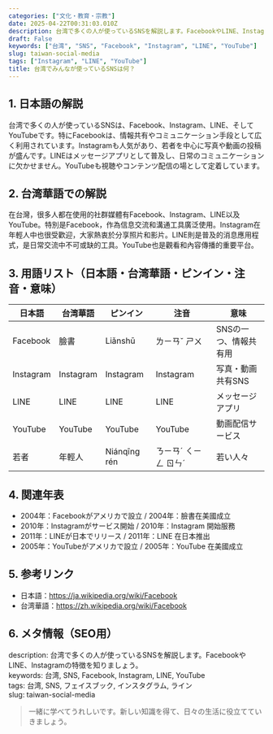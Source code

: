 ```yaml
---
categories: ["文化・教育・宗教"]
date: 2025-04-22T00:31:03.010Z
description: 台湾で多くの人が使っているSNSを解説します。FacebookやLINE、Instagramの特徴を知りましょう。
draft: False
keywords: ["台湾", "SNS", "Facebook", "Instagram", "LINE", "YouTube"]
slug: taiwan-social-media
tags: ["Instagram", "LINE", "YouTube"]
title: 台湾でみんなが使っているSNSは何？
---
```




## 1. 日本語の解説  
台湾で多くの人が使っているSNSは、Facebook、Instagram、LINE、そしてYouTubeです。特にFacebookは、情報共有やコミュニケーション手段として広く利用されています。Instagramも人気があり、若者を中心に写真や動画の投稿が盛んです。LINEはメッセージアプリとして普及し、日常のコミュニケーションに欠かせません。YouTubeも視聴やコンテンツ配信の場として定着しています。

## 2. 台湾華語での解説  
在台灣，很多人都在使用的社群媒體有Facebook、Instagram、LINE以及YouTube。特別是Facebook，作為信息交流和溝通工具廣泛使用。Instagram在年輕人中也很受歡迎，大家熱衷於分享照片和影片。LINE則是普及的消息應用程式，是日常交流中不可或缺的工具。YouTube也是觀看和內容傳播的重要平台。

## 3. 用語リスト（日本語・台湾華語・ピンイン・注音・意味）  
| 日本語     | 台湾華語      | ピンイン       | 注音       | 意味                   |
|------------|---------------|----------------|------------|------------------------|
| Facebook   | 臉書          | Liǎnshū        | ㄌㄧㄢˇ ㄕㄨ | SNSの一つ、情報共有用 |
| Instagram  | Instagram     | Instagram      | Instagram  | 写真・動画共有SNS     |
| LINE       | LINE          | LINE           | LINE       | メッセージアプリ      |
| YouTube    | YouTube       | YouTube        | YouTube    | 動画配信サービス      |
| 若者       | 年輕人        | Niánqīng rén   | ㄋㄧㄢˊ ㄑㄧㄥ ㄖㄣˊ | 若い人々               |

## 4. 関連年表  
- 2004年：Facebookがアメリカで設立 / 2004年：臉書在美國成立  
- 2010年：Instagramがサービス開始 / 2010年：Instagram 開始服務  
- 2011年：LINEが日本でリリース / 2011年：LINE 在日本推出  
- 2005年：YouTubeがアメリカで設立 / 2005年：YouTube 在美國成立  

## 5. 参考リンク  
- 日本語：https://ja.wikipedia.org/wiki/Facebook  
- 台湾華語：https://zh.wikipedia.org/wiki/Facebook  

## 6. メタ情報（SEO用）  
description: 台湾で多くの人が使っているSNSを解説します。FacebookやLINE、Instagramの特徴を知りましょう。  
keywords: 台湾, SNS, Facebook, Instagram, LINE, YouTube  
tags: 台湾, SNS, フェイスブック, インスタグラム, ライン  
slug: taiwan-social-media  

> 一緒に学べてうれしいです。新しい知識を得て、日々の生活に役立てていきましょう。
